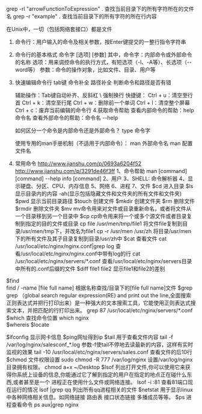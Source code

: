 grep -rl "arrowFunctionToExpression" .   查找当前目录下的所有字符所在的文件名
grep -r "example" .                      查找当前目录下的所有字符的所在行内容


在Unix中，一切（包括网络套接口）都是文件

1. 命令行：用户输入的命令及相关参数，按Enter键提交的一整行指令字符串
2. 命令行的基本格式
    命令字  [选项] [参数]
    其中，命令字：内部命令或外部命令的名称
    	  选项：用来调控命令的执行方式，有短选项（-l、-A等）、长选项（--word等）
    	  参数：命令的操作对象，比如文件、目录、用户等
3. 快速编辑命令行
    tab键
	命令补全
	路径补全
	判断命令和路径是否有错

    辅助操作：Tab键自动补齐、反斜杠 \ 强制换行
    快捷键：
    	Ctrl + u：清空至行首
    	Ctrl + k：清空至行尾
    	Ctrl + w：删除前一个单词
    	Ctrl + l：清空整个屏幕
    	Ctrl + c：废弃当前编辑的命令行
    4.获取命令帮助
    查看内部命令的帮助：help  命令名
    查看外部命令的帮助：命令名  --help

    如何区分一个命令是内部命令还是外部命令？
    	type  命令字

    使用专用的man手册机制（不适用于内部命令）：
    	man  外部命令名
    	man  配置文件名


5. 常用命令
http://www.jianshu.com/p/0693a6204f52
http://www.jianshu.com/p/3291de46f3ff
1、命令帮助
man [command]
[command] --help
info [command]
2、用户
3、SHELL: 命令解析器
4、显示硬盘、分区、CPU、内存信息
5、网络
6、进程
7、文件 
$cd  进入目录
$ls  显示目录内的内容  -ah(显示包括隐藏文件和文件夹的所有文件和文件夹)
$pwd  显示当前目录路径 
$touch  创建文件
$mkdir  创建文件夹
$rm  删除文件
$rmdir  删除文件夹
$mv  mv命令用来对文件或目录重新命名，或者将文件从一个目录移到另一个目录中
$cp  cp命令用来将一个或多个源文件或者目录复制到指定的目的文件或目录
 cp file /usr/men/tmp/file1  将文件file复制到目录/usr/men/tmp下，并改名为file1
 cp -r /usr/men /usr/zh  将目录/usr/men下的所有文件及其子目录复制到目录/usr/zh中
$cat  查看文件
 cat /usr/local/etc/nginx/nginx.conf|grep log  查看/usr/local/etc/nginx/nginx.conf中带有log的行
 cat /usr/local/etc/nginx/servers/*.conf  查看/usr/local/etc/nginx/servers目录中所有的.conf后缀的文件
$diff file1 file2  显示file1和file2的差别


$find  
 find / -name [file full name]   根据名称查找/目录下的[file full name]文件
$grep
 grep （global search regular expression(RE) and print out the line,全面搜索正则表达式并把行打印出来）是一种强大的文本搜索工具，它能使用正则表达式搜索文本，并把匹配的行打印出来。
 grep 87 /usr/local/etc/nginx/servers/*.conf
$which  查找命令位置
 which nginx  
$whereis 
$locate

$ifconfig  显示网卡信息
$ping网址得到ip
$tail  用于查看文件内容 
 tail -f /var/log/nginx/salesconf_*.log   参数-f使tail不停地去读最新的内容，这样有实时监视的效果
 tail -10 /usr/local/etc/nginx/servers/sales.conf   查看文件的后10行
$chmod  文件权限设置
 sudo chmod -R 777 /var/log/nginx   设置/var/log/nginx目录拥有权限。
 chmod a+x ~/Desktop 
$lsof  列出打开文件,你可以使用它来获得你系统上设备的信息,你能通过它了解到指定的用户在指定的地点正在碰什么东西,或者甚至是一个   进程正在使用什么文件或网络连接。
 lsof -i :81 查看81端口现在运行的情况
 lsof |grep qq  列出所有qq进程相关的文件
$netstat  用于显示linux中各种网络相关信息。如网络链接 路由表  接口状态链接 多播成员等等。
$ps  进程查看命令
 ps aux|grep nginx